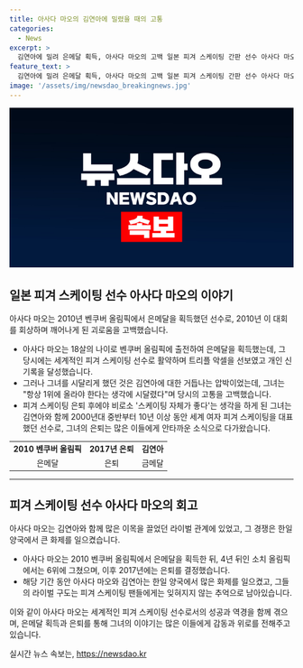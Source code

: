 ```yaml
---
title: 아사다 마오의 김연아에 밀렸을 때의 고통
categories:
  - News
excerpt: >
  김연아에 밀려 은메달 획득, 아사다 마오의 고백 일본 피겨 스케이팅 간판 선수 아사다 마오가 2010 벤쿠버 올림픽에서 김연아에 밀려 은메달을 획득했던 과거를 회상하며 힘들었던 감정을 털어놨다. 18살 나이로 은메달을 획득한 당시, 김연아와의 라이벌 구도에서 겪은 고통과 압박을 언급했으며, 은퇴 후에야 스케이팅을 즐기게 되었다고 밝혔다. 한일 양국을 놓고 화제를 모았던 김연아와의 라이벌리를 통해 아사다 마오의 힘든 여정을 엿볼 수 있다.
feature_text: >
  김연아에 밀려 은메달 획득, 아사다 마오의 고백 일본 피겨 스케이팅 간판 선수 아사다 마오가 2010 벤쿠버 올림픽에서 김연아에 밀려 은메달을 획득했던 과거를 회상하며 힘들었던 감정을 털어놨다. 18살 나이로 은메달을 획득한 당시, 김연아와의 라이벌 구도에서 겪은 고통과 압박을 언급했으며, 은퇴 후에야 스케이팅을 즐기게 되었다고 밝혔다. 한일 양국을 놓고 화제를 모았던 김연아와의 라이벌리를 통해 아사다 마오의 힘든 여정을 엿볼 수 있다.
image: '/assets/img/newsdao_breakingnews.jpg'
---
```


<p><img src="/assets/img/newsdao_breakingnews.jpg" alt="ontimetimes 속보" /></p>

<h2 data-ke-size="size26">일본 피겨 스케이팅 선수 아사다 마오의 이야기</h2>

<p data-ke-size="size16">아사다 마오는 2010년 벤쿠버 올림픽에서 은메달을 획득했던 선수로, 2010년 이 대회를 회상하며 깨어나게 된 괴로움을 고백했습니다.</p>

<ul>
  <li>아사다 마오는 18살의 나이로 벤쿠버 올림픽에 출전하여 은메달을 획득했는데, 그 당시에는 세계적인 피겨 스케이팅 선수로 활약하며 트리플 악셀을 선보였고 개인 신기록을 달성했습니다.</li>
  <li>그러나 그녀를 시달리게 했던 것은 김연아에 대한 거듭나는 압박이었는데, 그녀는 "항상 1위에 올라야 한다는 생각에 시달렸다"며 당시의 고통을 고백했습니다.</li>
  <li>피겨 스케이팅 은퇴 후에야 비로소 '스케이팅 자체가 좋다'는 생각을 하게 된 그녀는 김연아와 함께 2000년대 중반부터 10년 이상 동안 세계 여자 피겨 스케이팅을 대표했던 선수로, 그녀의 은퇴는 많은 이들에게 안타까운 소식으로 다가왔습니다.</li>
</ul>

<table>
  <tr>
    <td style="text-align: center; height: 17px;"><b>2010 벤쿠버 올림픽</b></td>
    <td style="text-align: center; height: 17px;"><b>2017년 은퇴</b></td>
    <td style="text-align: center; height: 17px;"><b>김연아</b></td>
  </tr>
  <tr>
    <td style="text-align: center; height: 17px;">은메달</td>
    <td style="text-align: center; height: 17px;">은퇴</td>
    <td style="text-align: center; height: 17px;">금메달</tr>
</table>

<hr>

<h2 data-ke-size="size26">피겨 스케이팅 선수 아사다 마오의 회고</h2>

<p data-ke-size="size16">아사다 마오는 김연아와 함께 많은 이목을 끌었던 라이벌 관계에 있었고, 그 경쟁은 한일 양국에서 큰 화제를 일으켰습니다.</p>

<ul>
  <li>아사다 마오는 2010 벤쿠버 올림픽에서 은메달을 획득한 뒤, 4년 뒤인 소치 올림픽에서는 6위에 그쳤으며, 이후 2017년에는 은퇴를 결정했습니다.</li>
  <li>해당 기간 동안 아사다 마오와 김연아는 한일 양국에서 많은 화제를 일으켰고, 그들의 라이벌 구도는 피겨 스케이팅 팬들에게는 잊혀지지 않는 추억으로 남아있습니다.</li>
</ul>

<p data-ke-size="size16">이와 같이 아사다 마오는 세계적인 피겨 스케이팅 선수로서의 성공과 역경을 함께 겪으며, 은메달 획득과 은퇴를 통해 그녀의 이야기는 많은 이들에게 감동과 위로를 전해주고 있습니다.</p>
실시간 뉴스 속보는, <a href="https://newsdao.kr" rel="dofollow">https://newsdao.kr</a>


